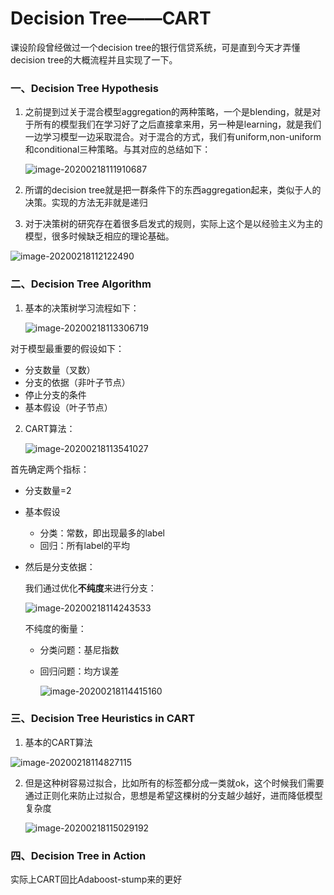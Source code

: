 # Decision Tree——CART

课设阶段曾经做过一个decision tree的银行信贷系统，可是直到今天才弄懂decision tree的大概流程并且实现了一下。

### 一、Decision Tree Hypothesis

1. 之前提到过关于混合模型aggregation的两种策略，一个是blending，就是对于所有的模型我们在学习好了之后直接拿来用，另一种是learning，就是我们一边学习模型一边采取混合。对于混合的方式，我们有uniform,non-uniform和conditional三种策略。与其对应的总结如下：

   ![image-20200218111910687](C:\Users\DELL\AppData\Roaming\Typora\typora-user-images\image-20200218111910687.png)

2. 所谓的decision tree就是把一群条件下的东西aggregation起来，类似于人的决策。实现的方法无非就是递归

3. 对于决策树的研究存在着很多启发式的规则，实际上这个是以经验主义为主的模型，很多时候缺乏相应的理论基础。

![image-20200218112122490](C:\Users\DELL\AppData\Roaming\Typora\typora-user-images\image-20200218112122490.png)

### 二、Decision Tree Algorithm

1. 基本的决策树学习流程如下：

   ![image-20200218113306719](C:\Users\DELL\AppData\Roaming\Typora\typora-user-images\image-20200218113306719.png)

对于模型最重要的假设如下：

- 分支数量（叉数）
- 分支的依据（非叶子节点）
- 停止分支的条件
- 基本假设（叶子节点）



2. CART算法：

   ![image-20200218113541027](C:\Users\DELL\AppData\Roaming\Typora\typora-user-images\image-20200218113541027.png)

   

首先确定两个指标：

- 分支数量=2

- 基本假设

  - 分类：常数，即出现最多的label
  - 回归：所有label的平均

- 然后是分支依据：

  我们通过优化**不纯度**来进行分支：

  ![image-20200218114243533](C:\Users\DELL\AppData\Roaming\Typora\typora-user-images\image-20200218114243533.png)

  不纯度的衡量：

  - 分类问题：基尼指数

  - 回归问题：均方误差

    ![image-20200218114415160](C:\Users\DELL\AppData\Roaming\Typora\typora-user-images\image-20200218114415160.png)



### 三、Decision Tree Heuristics in CART

1. 基本的CART算法

![image-20200218114827115](C:\Users\DELL\AppData\Roaming\Typora\typora-user-images\image-20200218114827115.png)

2. 但是这种树容易过拟合，比如所有的标签都分成一类就ok，这个时候我们需要通过正则化来防止过拟合，思想是希望这棵树的分支越少越好，进而降低模型复杂度

   ![image-20200218115029192](C:\Users\DELL\AppData\Roaming\Typora\typora-user-images\image-20200218115029192.png)





### 四、Decision Tree in Action

实际上CART回比Adaboost-stump来的更好